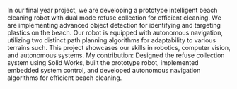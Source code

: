 In our final year project, we are developing a prototype intelligent beach cleaning robot with dual mode refuse collection for efficient cleaning. 
We are implementing advanced object detection for identifying and targeting plastics on the beach. 
Our robot is equipped with autonomous navigation, utilizing two distinct path planning algorithms for adaptability to various terrains such. 
This project showcases our skills in robotics, computer vision, and autonomous systems.
My contribution: Designed the refuse collection system using Solid Works, built the prototype robot, implemented embedded system control, and developed autonomous navigation algorithms for efficient beach cleaning.
